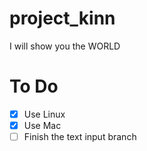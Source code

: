 # project_kinn
I will show you the WORLD

# To Do
- [x] Use Linux
- [x] Use Mac
- [ ] Finish the text input branch
